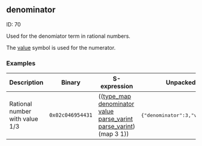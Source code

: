 ## denominator

ID: 70

Used for the denomiator term in rational numbers.

The [value](./value.md) symbol is used for the numerator.

### Examples

| Description | Binary | S-expression | Unpacked |
|----|----|----|----|
| Rational number with value 1/3 | `0x02c046954431` | (([type_map](./type_map.md) [denominator](./denominator.md) [value](./value.md) [parse_varint](./parse_varint.md) [parse_varint](./parse_varint.md)) (map 3 1)) | <pre>{"denominator":3,"value":1}</pre> |